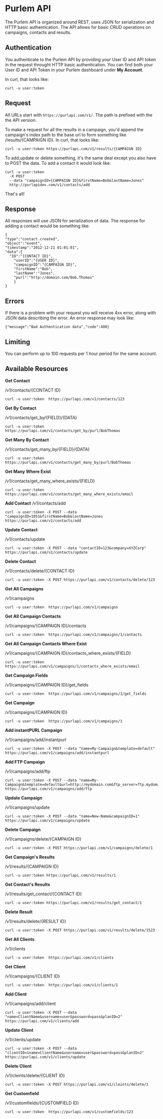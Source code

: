 Purlem API
====================

The Purlem API is organized around REST, uses JSON for serialization and HTTP basic authentication.  The API allows for basic CRUD operations on campaigns, contacts and results.


Authentication
--------------

You authenticate to the Purlem API by providing your User ID and API token in the request throught HTTP basic authentication. You can find both your User ID and API Token in your Purlem dashboard under **My Account**.

In curl, that looks like:

```shell
curl -u user:token
```



Request
----------------

All URLs start with `https://purlapi.com/v1/`. The path is prefixed with the the API version. 

To make a request for all the results in a campaign, you'd append the campaign's index path to the base url to form something like /results/{CAMPAIGN ID}. In curl, that looks like:

```shell
curl -u user:token https://purlapi.com/v1/results/{CAMPAIGN ID}
```

To add,update or delete something, it's the same deal except you also have to POST the data. To add a contact it would look like:

```shell
curl -u user:token
  -X POST 
  --data "campaignID={CAMPAIGN ID}&firstName=Bob&lastName=Jones" 
  http://purlapidev.com/v1/contacts/add
```

That's all!



Response
-----------------

All responses will use JSON for serialization of data. The response for adding a contact would be something like:
 
```shell
{
"type":"contact.created",
"object":"event",
"timestamp":"2012-12-21 01:01:01",
"data":{
  "ID":"{CONTACT ID}",
	"userID":"{USER ID}",
	"campaignID":"{CAMPAIGN ID}",
	"firstName":"Bob",
	"lastName":"Jones",
	"purl":"http://domain.com/Bob.Thomas"
	}
}
```


Errors
---------------

If there is a problem with your request you will receive 4xx error, along with JSON data describing the error.  An error response may look like:

```shell
{"message":"Bad Authentication data","code":400}
```


Limiting
-------------

You can perform up to 100 requests per 1 hour period for the same account. 


Available Resources
---------------

**Get Contact**

/v1/contacts/{CONTACT ID}

```shell
curl -u user:token  https://purlapi.com/v1/contacts/123
```

**Get By Contact**

/v1/contacts/get_by/{FIELD}/{DATA}

```shell
curl -u user:token  https://purlapi.com/v1/contacts/get_by/purl/BobThomas
```

**Get Many By Contact**

/v1/contacts/get_many_by/{FIELD}/{DATA}

```shell
curl -u user:token  https://purlapi.com/v1/contacts/get_many_by/purl/BobThomas
```

**Get Many Where Exist**

/v1/contacts/get_many_where_exists/{FIELD}

```shell
curl -u user:token  https://purlapi.com/v1/contacts/get_many_where_exists/email
```

**Add Contact**
/v1/contacts/add

```shell
curl -u user:token -X POST --data "campaignID=1051&firstName=Bob&lastName=Jones https://purlapi.com/v1/contacts/add
```

**Update Contact**

/v1/contacts/update

```shell
curl -u user:token -X POST --data "contactID=123&company=XYZCorp" https://purlapi.com/v1/contacts/update
```

**Delete Contact**

/v1/contacts/delete/{CONTACT ID}

```shell
curl -u user:token -X POST https://purlapi.com/v1/contacts/delete/123
```

**Get All Campaigns**

/v1/campaigns

```shell
curl -u user:token  https://purlapi.com/v1/campaigns
```

**Get All Campaign Contacts**

/v1/campaigns/{CAMPAIGN ID}/contacts

```shell
curl -u user:token  https://purlapi.com/v1/campaigns/1/contacts
```

**Get All Campaign Contacts Where Exist**

/v1/campaigns/{CAMPAIGN ID}/contacts_where_exists/{FIELD}

```shell
curl -u user:token  https://purlapi.com/v1/campaigns/1/contacts_where_exists/email
```

**Get Campaign Fields**

/v1/campaigns/{CAMPAIGN ID}/get_fields

```shell
curl -u user:token  https://purlapi.com/v1/campaigns/1/get_fields
```

**Get Campaign**

/v1/campaigns/{CAMPAIGN ID}

```shell
curl -u user:token  https://purlapi.com/v1/campaigns/1
```

**Add instantPURL Campaign**

/v1/campaigns/add/instantpurl

```shell
curl -u user:token -X POST --data "name=My-Campaign&template=default" https://purlapi.com/v1/campaigns/add/instantpurl
```

**Add FTP Campaign**

/v1/campaigns/add/ftp

```shell
curl -u user:token -X POST --data "name=My-Campaign&template=default&url=http://mydomain.com&ftp_server=ftp.mydomain.com&ftp_username=myusername&ftp_password=mypassword&ftp_path=public_html" https://purlapi.com/v1/campaigns/add/ftp
```

**Update Campaign**

/v1/campaigns/update

```shell
curl -u user:token -X POST --data "name=New-Name&campaignID=1" https://purlapi.com/v1/campaigns/update
```

**Delete Campaign**

/v1/campaigns/delete/{CAMPAIGN ID}

```shell
curl -u user:token -X POST https://purlapi.com/v1/campaigns/delete/1
```

**Get Campaign's Results**

/v1/results/{CAMPAIGN ID}

```shell
curl -u user:token https://purlapi.com/v1/results/1
```

**Get Contact's Results**

/v1/results/get_contact/{CONTACT ID}

```shell
curl -u user:token https://purlapi.com/v1/results/get_contact/1
```

**Delete Result**

/v1/results/delete/{RESULT ID}

```shell
curl -u user:token -X POST https://purlapi.com/v1/results/delete/1523
```

**Get All Clients**

/v1/clients

```shell
curl -u user:token  https://purlapi.com/v1/clients
```

**Get Client**

/v1/campaigns/{CLIENT ID}

```shell
curl -u user:token  https://purlapi.com/v1/clients/1
```

**Add Client**

/v1/campaigns/add/client

```shell
curl -u user:token -X POST --data "name=ClientName&username=user&password=pass&planID=2" https://purlapi.com/v1/clients/add
```

**Update Client**

/v1/clients/update

```shell
curl -u user:token -X POST --data "clientID=1name=ClientName&username=user&password=pass&planID=2" https://purlapi.com/v1/clients/update
```

**Delete Client**

/v1/cleints/delete/{CLIENT ID}

```shell
curl -u user:token -X POST https://purlapi.com/v1/cleints/delete/1
```

**Get Customfield**

/v1/customfields/{CUSTOMFIELD ID}

```shell
curl -u user:token  https://purlapi.com/v1/customfields/123
```
